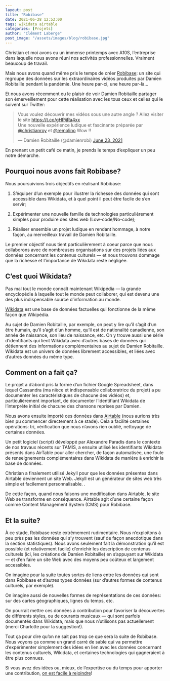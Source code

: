 ```yaml
---
layout: post
title: "Robibase"
date: 2021-06-28 12:53:00
tags: wikidata airtable
categories: [Projets]
author: "Clément Laberge"
post_image: "/assets/images/blog/robibase.jpg"
---
```


Christian et moi avons eu un immense printemps avec A10S, l’entreprise dans laquelle nous avons réuni nos activités professionnelles. Vraiment beaucoup de travail.

Mais nous avons quand même pris le temps de créer [Robibase](https://www.robibase.com/): un site qui regroupe des données sur les extraordinaires vidéos produites par Damien Robitaille pendant la pandémie. Une heure par-ci, une heure par-là…

Et nous avons récemment eu le plaisir de voir Damien Robitaille partager son émerveillement pour cette réalisation avec les tous ceux et celles qui le suivent sur Twitter:

<blockquote class="twitter-tweet"><p lang="fr" dir="ltr">Vous voulez découvrir mes vidéos sous une autre angle ? Allez visiter le site <a href="https://t.co/gHPijRa4xx">https://t.co/gHPijRa4xx</a> <br>Une nouvelle expérience ludique et fascinante préparée par <a href="https://twitter.com/christianroy?ref_src=twsrc%5Etfw">@christianroy</a> et <a href="https://twitter.com/remolino?ref_src=twsrc%5Etfw">@remolino</a> Wow !!</p>&mdash; Damien Robitaille (@damienrobi) <a href="https://twitter.com/damienrobi/status/1407795261758488577?ref_src=twsrc%5Etfw">June 23, 2021</a></blockquote> <script async src="https://platform.twitter.com/widgets.js" charset="utf-8"></script>

En prenant un petit café ce matin, je prends le temps d’expliquer un peu notre démarche.


## Pourquoi nous avons fait Robibase?

Nous poursuivions trois objectifs en réalisant Robibase:

1. S’équiper d’un exemple pour illustrer la richesse des données qui sont accessible dans Wikidata, et à quel point il peut être facile de s’en servir;

2. Expérimenter une nouvelle famille de technologies particulièrement simples pour produire des sites web (Low-code/No-code);

3. Réaliser ensemble un projet ludique en rendant hommage, à notre façon, au merveilleux travail de Damien Robitaille.

Le premier objectif nous tient particulièrement à coeur parce que nous collaborons avec de nombreuses organisations sur des projets liées aux données concernant les contenus culturels — et nous trouvons dommage que la richesse et l’importance de Wikidata reste négligée.


## C’est quoi Wikidata?

Pas mal tout le monde connaît maintenant Wikipédia — la grande encyclopédie à laquelle tout le monde peut collaborer, qui est devenu une des plus indispensable source d’information au monde.

[Wikidata](https://wikidata.org/) est une base de données factuelles qui fonctionne de la même façon que Wikipédia.

Au sujet de Damien Robitaille, par exemple, on peut y lire qu’il s’agit d’un être humain, qu’il s’agit d’un homme, qu’il est de nationalité canadienne, son année de naissance, son lieu de naissance, etc. On y trouve aussi une série d’identifiants qui lient Wikidata avec d’autres bases de données qui détiennent des informations complémentaires au sujet de Damien Robitaille. Wikidata est un univers de données librement accessibles, et liées avec d’autres données du même type.


## Comment on a fait ça?

Le projet a d’abord pris la forme d’un fichier Google Spreadsheet, dans lequel Cassandra (ma nièce et indispensable collaboratrice du projet) a pu documenter les caractéristiques de chacune des vidéos) et, particulièrement important, de documenter l’identifiant Wikidata de l’interprète initial de chacune des chansons reprises par Damien.

Nous avons ensuite importé ces données dans [Airtable](https://airtable.com/) (nous aurions très bien pu commencer directement à ce stade). Cela a facilité certaines opérations: tri, vérification que nous n’avons rien oublié, nettoyage de certaines données.

Un petit logiciel (script) développé par Alexandre Paradis dans le contexte de nos travaux récents sur TAMIS, a ensuite utilisé les identifiants Wikidata présents dans AirTable pour aller chercher, de façon automatisée, une foule de renseignements complémentaires dans Wikidata de manière à enrichir la base de données.

Christian a finalement utilisé Jekyll pour que les données présentes dans Airtable deviennent un site Web. Jekyll est un générateur de sites web très simple et facilement personnalisable. .

De cette façon, quand nous faisons une modification dans Airtable, le site Web se transforme en conséquence. Airtable agit d’une certaine façon comme Content Management System (CMS) pour Robibase.


## Et la suite?

À ce stade, Robibase reste extrêmement rudimentaire. Nous n’exploitons à peu près pas les données qui s’y trouvent (sauf de façon anecdotique dans la section statistiques). Nous avons seulement fait la démonstration qu’il est possible (et relativement facile) d’enrichir les description de contenus culturels (ici, les créations de Damien Robitaille) en s’appuyant sur Wikidata — et d’en faire un site Web avec des moyens peu coûteux et largement accessibles.

On imagine pour la suite toutes sortes de liens entre les données qui sont dans Robibase et d’autres types données (sur d’autres formes de contenus culturels, par exemple).

On imagine aussi de nouvelles formes de représentations de ces données: sur des cartes géographiques, lignes du temps, etc.

On pourrait mettre ces données à contribution pour favoriser la découvertes de différents styles, ou de courants musicaux — qui sont parfois documentés dans Wikidata, mais que nous n’utilisons pas actuellement (merci Charlotte pour la suggestion!).

Tout ça pour dire qu’on ne sait pas trop ce que sera la suite de Robibase. Nous voyons ça comme un grand carré de sable qui va permettre d’expérimenter simplement des idées en lien avec les données concernant les contenus culturels, Wikidata, et certaines technologies qui gagneraient à être plus connues.

Si vous avez des idées ou, mieux, de l’expertise ou du temps pour apporter une contribution, [on est facile à rejoindre](/contact)!
